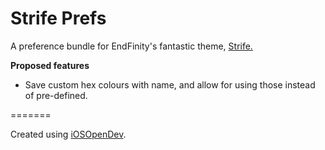 Strife Prefs
============

A preference bundle for EndFinity's fantastic theme, <a href="http://modmyi.com/forums/iphone-5-new-skins-themes-launches/821346-strife-iphone-5-4s-4-ipod-touch-5-pre-release.html">Strife.</a>

**Proposed features**
- Save custom hex colours with name, and allow for using those instead of pre-defined.

=======

Created using <a href="https://github.com/kokoabim/iOSOpenDev">iOSOpenDev</a>.
